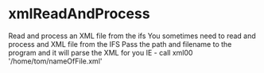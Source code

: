 # xmlReadAndProcess
Read and process an XML file from the ifs
You sometimes need to read and process and XML file from the IFS
Pass the path and filename to the program and it will parse the XML for you
IE - call xml00 '/home/tom/nameOfFile.xml'
